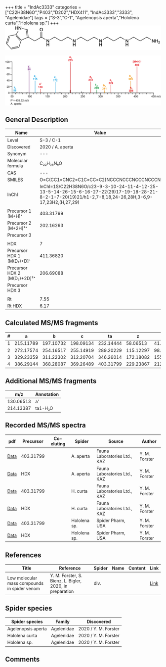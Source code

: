 +++
title = "IndAc3333"
categories = ["C22H38N6O","P403","D202","HDX411",
"IndAc3333","3333",
"Agelenidae"]
tags = ["S-3","C-1",
"Agelenopsis aperta","Hololena curta","Hololena sp."]
+++
![](/img/IndAc3333.png)

![](/img_MSMS/403_IndAc3333_Aa.png?classes=border)

## General Description

| Name                        | Value            |
|-----------------------------|------------------|
| Level                       | S-3 / C-1               |
| Discovered                  | 2020 / A. aperta |
| Synonym                     | ---              |
| Molecular formula           | C₂₂H₃₈N₆O        |
| CAS                         | ---              |
| SMILES | O=C(CC1=CNC2=C1C=CC=C2)NCCCNCCCNCCCNCCCN  |
| InChI  | InChI=1S/C22H38N6O/c23-9-3-10-24-11-4-12-25-13-5-14-26-15-6-16-27-22(29)17-19-18-28-21-8-2-1-7-20(19)21/h1-2,7-8,18,24-26,28H,3-6,9-17,23H2,(H,27,29)  |
|                             |                  |
| Precursor 1 [M+H]⁺          | 403.31799        |
| Precursor 2 [M+2H]²⁺        | 202.16263        |
| Precursor 3                 |                  |
|                             |                  |
| HDX                         | 7                |
| Precursor HDX 1 [M(D₇)+D]⁺   | 411.36820        |
| Precursor HDX 2 [M(D₇)+2D]²⁺ | 206.69088        |
| Precursor HDX 3             |                  |
|                             |                  |
| Rt                          | 7.55             |
| Rt HDX                      | 6.17             |

## Calculated MS/MS fragments

| # | a         | b         | c         | ta        | z         | y         | tz        |
|---|-----------|-----------|-----------|-----------|-----------|-----------|-----------|
| 1 | 215.11789 | 197.10732 | 198.09134 | 232.14444 | 58.06513 | 41.03858 | 75.09167 |
| 2 | 272.17574 | 254.16517 | 255.14919 | 289.20229 | 115.12297 | 98.09643 | 132.14952 |
| 3 | 329.23359 | 311.22302 | 312.20704 | 346.26014 | 172.18082 | 155.15428 | 189.20737 |
| 4 | 386.29144 | 368.28087 | 369.26489 | 403.31799 | 229.23867 | 212.21212 | 246.26522 |

## Additional MS/MS fragments

| m/z       | Annotation |
|-----------|------------|
| 130.06513 | a'         |
| 214.13387 | ta1-H₂O    |

## Recorded MS/MS spectra

| pdf                                            | Precursor | Co-eluting | Spider    | Source                       | Author        |
|------------------------------------------------|-----------|------------|-----------|------------------------------|---------------|
| [Data](/pdf/A-aperta/403_IndAc3333_Aa.pdf)     | 403.31799 |            | A. aperta | Fauna Laboratories Ltd., KAZ | Y. M. Forster |
| [Data](/pdf/A-aperta/403_IndAc3333_Aa_HDX.pdf) | HDX       |            | A. aperta | Fauna Laboratories Ltd., KAZ | Y. M. Forster |
| [Data](/pdf/H-curta/403_IndAc3333_Hc.pdf) | 403.31799 |           | H. curta | Fauna Laboratories Ltd., KAZ | Y. M. Forster |
| [Data](/pdf/H-curta/403_IndAc3333_Hc_HDX.pdf) | HDX |           | H. curta | Fauna Laboratories Ltd., KAZ | Y. M. Forster |
| [Data](/pdf/Hololena-sp/403_IndAc3333_Ho-sp.pdf) | 403.31799 |           | Hololena sp. | Spider Pharm, USA | Y. M. Forster |
| [Data](/pdf/Hololena-sp/403_IndAc3333_Ho-sp_HDX.pdf) | HDX |           | Hololena sp. | Spider Pharm, USA | Y. M. Forster |

## References

| Title     | Reference   | Spider    | Name   | Content  | Link |
|-----------|-------------|-----------|--------|----------|-----|
| Low molecular mass compounds in spider venom      | Y. M. Forster, S. Bienz, L. Bigler, 2020, in preparation          | div.       |   |   | [Link](unknown) |

## Spider species

| Spider species     | Family     | Discovered           |
|--------------------|------------|----------------------|
| Agelenopsis aperta | Agelenidae | 2020 / Y. M. Forster |
| Hololena curta | Agelenidae | 2020 / Y. M. Forster |
| Hololena sp. | Agelenidae | 2020 / Y. M. Forster |

## Comments